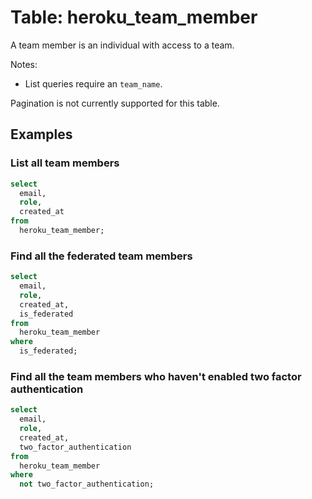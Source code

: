 # Table: heroku_team_member

A team member is an individual with access to a team.

Notes:
* List queries require an `team_name`.

Pagination is not currently supported for this table.

## Examples

### List all team members

```sql
select
  email,
  role,
  created_at
from
  heroku_team_member;
```

### Find all the federated team members

```sql
select
  email,
  role,
  created_at,
  is_federated
from
  heroku_team_member
where
  is_federated;
```

### Find all the team members who haven't enabled two factor authentication

```sql
select
  email,
  role,
  created_at,
  two_factor_authentication
from
  heroku_team_member
where
  not two_factor_authentication;
```